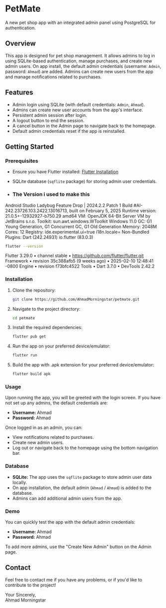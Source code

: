 # PetMate

A new pet shop app with an integrated admin panel using PostgreSQL for authentication.

## Overview

This app is designed for pet shop management. It allows admins to log in using SQLite-based authentication, manage purchases, and create new admin users. On app install, the default admin credentials (username: `Admin`, password: `Ahmad`) are added. Admins can create new users from the app and manage notifications related to purchases.

## Features

- Admin login using SQLite (with default credentials: `Admin`, `Ahmad`).
- Admins can create new user accounts from the app's interface.
- Persistent admin session after login.
- A logout button to end the session.
- A cancel button in the Admin page to navigate back to the homepage.
- Default admin credentials reset if the app is reinstalled.

## Getting Started

### Prerequisites

- Ensure you have Flutter installed: [Flutter Installation](https://flutter.dev/docs/get-started/install)
- SQLite database (`sqflite` package) for storing admin user credentials.

- ### The Version i used to make this
Android Studio Ladybug Feature Drop | 2024.2.2 Patch 1
Build #AI-242.23726.103.2422.13016713, built on February 5, 2025
Runtime version: 21.0.5+-12932927-b750.29 amd64
VM: OpenJDK 64-Bit Server VM by JetBrains s.r.o.
Toolkit: sun.awt.windows.WToolkit
Windows 11.0
GC: G1 Young Generation, G1 Concurrent GC, G1 Old Generation
Memory: 2048M
Cores: 12
Registry:
  ide.experimental.ui=true
  i18n.locale=
Non-Bundled Plugins:
  Dart (242.24931)
  io.flutter (83.0.3)

```bash
flutter --version
```
Flutter 3.29.0 • channel stable • https://github.com/flutter/flutter.git
Framework • revision 35c388afb5 (9 weeks ago) • 2025-02-10 12:48:41 -0800
Engine • revision f73bfc4522
Tools • Dart 3.7.0 • DevTools 2.42.2

### Installation

1. Clone the repository:
    ```bash
    git clone https://github.com/AhmadMorningstar/petmate.git
    ```
2. Navigate to the project directory:
    ```bash
    cd petmate
    ```
3. Install the required dependencies:
    ```bash
    flutter pub get
    ```

4. Run the app on your preferred device/emulator:
    ```bash
    flutter run
    ```
    
5. Build the app with .apk extension for your preferred device/emulator:
    ```bash
    flutter build apk
    ```

### Usage

Upon running the app, you will be greeted with the login screen. If you have not set up any admins, the default credentials are:
- **Username:** Ahmad
- **Password:** Ahmad

Once logged in as an admin, you can:
- View notifications related to purchases.
- Create new admin users.
- Log out or navigate back to the homepage using the bottom navigation bar.

### Database

- **SQLite:** The app uses the `sqflite` package to store admin user data locally.
- On app installation, the default admin (`Ahmad` / `Ahmad`) is added to the database.
- Admins can add additional admin users from the app.

### Demo

You can quickly test the app with the default admin credentials:
- **Username:** Ahmad
- **Password:** Ahmad

To add more admins, use the "Create New Admin" button on the Admin page.

## Contact

Feel free to contact me if you have any problems, or if you'd like to contribute to the project!

Your Sincerely,  
Ahmad Morningstar
